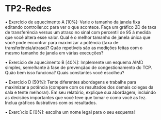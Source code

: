 # TP2-Redes
• Exercício de aquecimento A [10%]: Varie o tamanho da janela fixa editando
controller.cc para ver o que acontece. Faça um gráfico 2D de taxa de transferência
versus um atraso no sinal com percentil de 95 à medida que você altera
esse valor. Qual é o melhor tamanho de janela única que você pode encontrar
para maximizar a potência (taxa de transferência/atraso)? Quão repetíveis são
as medições feitas com o mesmo tamanho de janela em várias execuções?

• Exercício de aquecimento B [40%]: Implemente um esquema AIMD simples,
semelhante à fase de prevençãao de congestionamento do TCP. Quão bem isso
funciona? Quais constantes você escolheu?

• Exercício D [50%]: Tente diferentes abordagens e trabalhe para maximizar a
potência (compare com os resultados dos demais colegas da sala e tente melhorar).
Em seu relatório, explique sua abordagem, incluindo as decisões importantes
que você teve que tomar e como você as fez. Inclua gráficos ilustrativos
com os resultados.

• Exerc´ıcio E [0%]: escolha um nome legal para o seu esquema!
